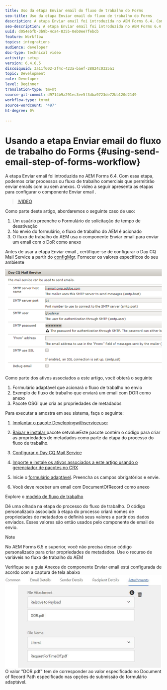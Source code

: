 ```yaml
---
title: Uso da etapa Enviar email do fluxo de trabalho do Forms
seo-title: Uso da etapa Enviar email do fluxo de trabalho do Forms
description: A etapa Enviar email foi introduzida no AEM Forms 6.4. Com essa etapa, podemos criar processos ou fluxo de trabalho comerciais que permitirão enviar emails com ou sem anexos. O vídeo a seguir apresenta as etapas para configurar o componente Enviar email
seo-description: A etapa Enviar email foi introduzida no AEM Forms 6.4. Com essa etapa, podemos criar processos ou fluxo de trabalho comerciais que permitirão enviar emails com ou sem anexos. O vídeo a seguir apresenta as etapas para configurar o componente Enviar email
uuid: d054ebfb-3b9b-4ca4-8355-0eb0ee7febcb
feature: Workflow
topics: integrations
audience: developer
doc-type: technical video
activity: setup
version: 6.4,6.5
discoiquuid: 3a11f602-2f4c-423a-baef-28824c0325a1
topic: Development
role: Developer
level: Beginner
translation-type: tm+mt
source-git-commit: d9714b9a291ec3ee5f3dba9723de72bb120d2149
workflow-type: tm+mt
source-wordcount: '497'
ht-degree: 0%

---
```



# Usando a etapa Enviar email do fluxo de trabalho do Forms {#using-send-email-step-of-forms-workflow}

A etapa Enviar email foi introduzida no AEM Forms 6.4. Com essa etapa, podemos criar processos ou fluxo de trabalho comerciais que permitirão enviar emails com ou sem anexos. O vídeo a seguir apresenta as etapas para configurar o componente Enviar email .

>[!VIDEO](https://video.tv.adobe.com/v/21499/?quality=9&learn=on)

Como parte deste artigo, abordaremos o seguinte caso de uso:

1. Um usuário preenche o Formulário de solicitação de tempo de desativação
1. No envio do formulário, o fluxo de trabalho do AEM é acionado
1. O fluxo de trabalho do AEM usa o componente Enviar email para enviar um email com o DoR como anexo

Antes de usar a etapa Enviar email , certifique-se de configurar o Day CQ Mail Service a partir do [configMgr](http://localhost:4502/system/console/configMgr). Fornecer os valores específicos do seu ambiente

![Configurar o Day CQ Mail Service](assets/mailservice.png)

Como parte dos ativos associados a este artigo, você obterá o seguinte

1. Formulário adaptável que acionará o fluxo de trabalho no envio
1. Exemplo de fluxo de trabalho que enviará um email com DOR como anexo
1. Pacote OSGi que cria as propriedades de metadados

Para executar a amostra em seu sistema, faça o seguinte:

1. [Implantar o pacote Developingwithserviceuser](/help/forms/assets/common-osgi-bundles/DevelopingWithServiceUser.jar)

1. [Baixar e instalar ](/help/forms/assets/common-osgi-bundles/SetValueApp.core-1.0-SNAPSHOT.jar)pacote setvalueEste pacote contém o código para criar as propriedades de metadados como parte da etapa do processo do fluxo de trabalho.
1. [Configurar o Day CQ Mail Service](https://helpx.adobe.com/experience-manager/6-5/sites/administering/using/notification.html)
1. [Importe e instale os ativos associados a este artigo usando o gerenciador de pacotes no CRX](assets/emaildoraemformskt.zip)
1. Inicie o [formulário adaptável](http://localhost:4502/content/dam/formsanddocuments/helpx/timeoffrequestform/jcr:content?wcmmode=disabled). Preencha os campos obrigatórios e envie.
1. Você deve receber um email com DocumentOfRecord como anexo

Explore o [modelo de fluxo de trabalho](http://localhost:4502/editor.html/conf/global/settings/workflow/models/emaildor.html)

Dê uma olhada na etapa do processo do fluxo de trabalho. O código personalizado associado à etapa do processo criará nomes de propriedades de metadados e definirá seus valores a partir dos dados enviados. Esses valores são então usados pelo componente de email de envio.

>[!NOTE]
>
>No AEM Forms 6.5 e superior, você não precisa desse código personalizado para criar propriedades de metadados. Use o recurso de variáveis no fluxo de trabalho do AEM

Verifique se a guia Anexos do componente Enviar email está configurada de acordo com a captura de tela abaixo
![Send Email Attachment Tab](assets/sendemailcomponentconfigure.jpg)O valor &quot;DOR.pdf&quot; tem de corresponder ao valor especificado no Document of Record Path especificado nas opções de submissão do formulário adaptável.

